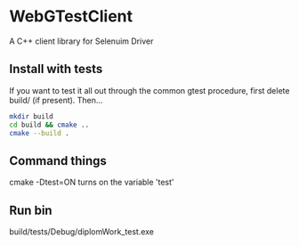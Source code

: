 # WebGTestClient

A C++ client library for Selenuim Driver

## Install with tests
If you want to test it all out through the common gtest procedure, first delete build/ (if present). Then...

```bash
mkdir build
cd build && cmake ..
cmake --build .
```

## Command things
cmake -Dtest=ON turns on the variable 'test'

## Run bin
build/tests/Debug/diplomWork_test.exe